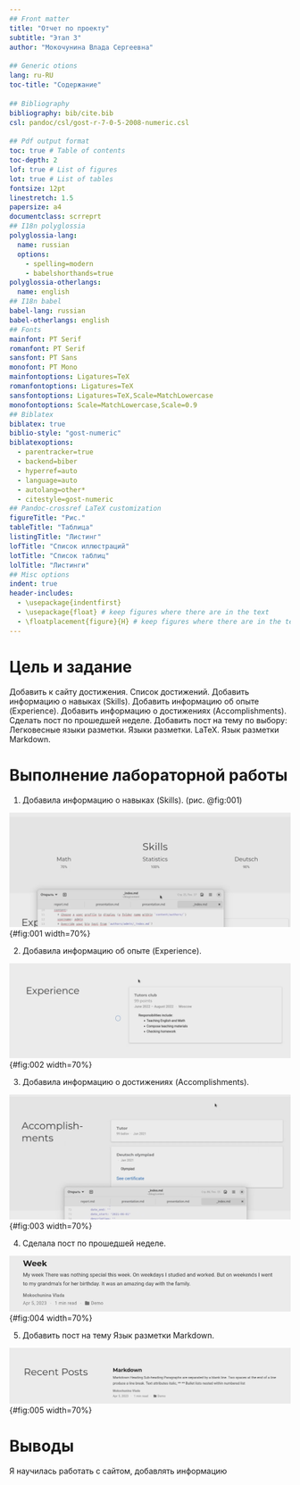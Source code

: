 ```yaml
---
## Front matter
title: "Отчет по проекту"
subtitle: "Этап 3"
author: "Мокочунина Влада Сергеевна"

## Generic otions
lang: ru-RU
toc-title: "Содержание"

## Bibliography
bibliography: bib/cite.bib
csl: pandoc/csl/gost-r-7-0-5-2008-numeric.csl

## Pdf output format
toc: true # Table of contents
toc-depth: 2
lof: true # List of figures
lot: true # List of tables
fontsize: 12pt
linestretch: 1.5
papersize: a4
documentclass: scrreprt
## I18n polyglossia
polyglossia-lang:
  name: russian
  options:
	- spelling=modern
	- babelshorthands=true
polyglossia-otherlangs:
  name: english
## I18n babel
babel-lang: russian
babel-otherlangs: english
## Fonts
mainfont: PT Serif
romanfont: PT Serif
sansfont: PT Sans
monofont: PT Mono
mainfontoptions: Ligatures=TeX
romanfontoptions: Ligatures=TeX
sansfontoptions: Ligatures=TeX,Scale=MatchLowercase
monofontoptions: Scale=MatchLowercase,Scale=0.9
## Biblatex
biblatex: true
biblio-style: "gost-numeric"
biblatexoptions:
  - parentracker=true
  - backend=biber
  - hyperref=auto
  - language=auto
  - autolang=other*
  - citestyle=gost-numeric
## Pandoc-crossref LaTeX customization
figureTitle: "Рис."
tableTitle: "Таблица"
listingTitle: "Листинг"
lofTitle: "Список иллюстраций"
lotTitle: "Список таблиц"
lolTitle: "Листинги"
## Misc options
indent: true
header-includes:
  - \usepackage{indentfirst}
  - \usepackage{float} # keep figures where there are in the text
  - \floatplacement{figure}{H} # keep figures where there are in the text
---
```


# Цель и задание

Добавить к сайту достижения.
Список достижений.
Добавить информацию о навыках (Skills).
Добавить информацию об опыте (Experience).
Добавить информацию о достижениях (Accomplishments).
Сделать пост по прошедшей неделе.
Добавить пост на тему по выбору:
Легковесные языки разметки.
Языки разметки. LaTeX.
Язык разметки Markdown.

# Выполнение лабораторной работы

1. Добавила информацию о навыках (Skills). (рис. @fig:001)

![Skills](image/1.png){#fig:001 width=70%}

2. Добавила информацию об опыте (Experience).

![Experience](image/2.png){#fig:002 width=70%}

3. Добавила информацию о достижениях (Accomplishments).

![Accomplishments](image/3.png){#fig:003 width=70%}

4. Сделала пост по прошедшей неделе.

![Пост](image/4.png){#fig:004 width=70%}

5. Добавить пост на тему Язык разметки Markdown.

![Пост](image/5.png){#fig:005 width=70%}

# Выводы

Я научилась работать с сайтом, добавлять информацию 

